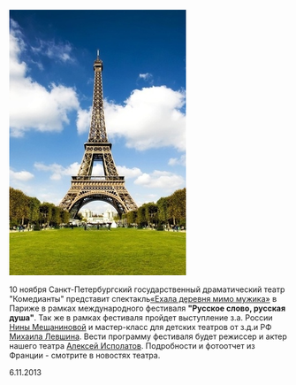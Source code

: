 ![](image-01.jpg)


10 ноября Санкт-Петербургский государственный драматический театр "Комедианты" представит спектакль[«Ехала деревня мимо мужика»][0] в Париже в рамках международного фестиваля **"Русское слово, русская душа"**. Так же в рамках фестиваля пройдет выступление з.а. России [Нины Мещаниновой][1] и мастер-класс для детских театров от з.д.и РФ [Михаила Левшина][2]. Вести программу фестиваля будет режиссер и актер нашего театра [Алексей Исполатов][3]. Подробности и фотоотчет из Франции - смотрите в новостях театра.


6.11.2013

[0]: ../../performance/ekhala-derevnya-mimo-muzhika "Ехала деревня мимо мужика"
[1]: ../../person/nina-meschaninova "Нина Мещанинова"
[2]: ../../person/mikhail-levshin "Михаил Левшин"
[3]: ../../person/aleksei-ispolatov "Алексей Исполатов"
